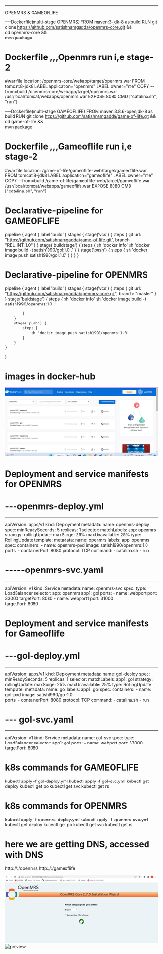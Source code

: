 --------------------------
OPENMRS & GAMEOFLIFE

---Dockerfile(multi-stage OPENMRS)
FROM maven:3-jdk-8 as build
RUN git clone https://github.com/satishnamgadda/openmrs-core.git && \
    cd openmrs-core && \
    mvn package

# Dockerfile ,,,Openmrs run i,e stage-2
#war file location: /openmrs-core/webapp/target/openmrs.war
FROM tomcat:8-jdk8
LABEL application="openmrs"
LABEL owner="me"
COPY --from=build /openmrs-core/webapp/target/openmrs.war /usr/local/tomcat/webapps/openmrs.war
EXPOSE 8080
CMD ["catalina.sh", "run"]

---Dockerfile(multi-stage GAMEOFLIFE)
FROM maven:3.8.6-openjdk-8 as build
RUN git clone https://github.com/satishnamgadda/game-of-life.git && \
    cd game-of-life && \
    mvn package

# Dockerfile ,,,Gameoflife run i,e stage-2
#war file location: /game-of-life/gameoflife-web/target/gameoflife.war
FROM tomcat:8-jdk8
LABEL application="gameoflife"
LABEL owner="me"
COPY --from=build /game-of-life/gameoflife-web/target/gameoflife.war /usr/local/tomcat/webapps/gameoflife.war
EXPOSE 8080
CMD ["catalina.sh", "run"]

# Declarative-pipeline for GAMEOFLIFE
pipeline {
    agent { label 'build' }
    stages {
        stage('vcs') {
            steps {
                git url: "https://github.com/satishnamgadda/game-of-life.git",
                    branch: "REL_INT_1.0"
            }
        }
        stage('buildstage') {
            steps {
                sh 'docker info'
                sh 'docker image build -t satish1990/gol:1.0 .'
            }
        }
        stage('push') {
            steps {
                sh 'docker image push satish1990/gol:1.0'
            }
        }
    }
}

# Declarative-pipeline for OPENMRS
pipeline {
    agent { label 'build' }
    stages {
        stage('vcs') {
            steps {
                git url: "https://github.com/satishnamgadda/openmrs-core.git",
                    branch: "master"
            }
        }
        stage('buidstage') {
            steps {
                sh 'docker info'
                sh 'docker image build -t satish1990/openmrs:1.0 .'
                
            }
        }
        stage('push') {
            steps {
                sh 'docker image push satish1990/openmrs:1.0'
            }
        }
    }
}
#  images in docker-hub
![preview](/Images/mydockerhub.png)

# Deployment and  service manifests for OPENMRS
# ---openmrs-deploy.yml
---
apiVersion: apps/v1
kind: Deployment
metadata: 
  name: openmrs-deploy
spec:
  minReadySeconds: 5
  replicas: 1
  selector:
    matchLabels:
      app: openmrs
  strategy:
    rollingUpdate:
      maxSurge: 25%
      maxUnavailable: 25%
    type: RollingUpdate
  template:
    metadata:
      name: openmrs
      labels:
        app: openmrs
    spec:
      containers:
        - name: openmrs-pod 
          image: satish1990/openmrs:1.0         
          ports:
            - containerPort: 8080
              protocol: TCP
          command:
            - catalina.sh
            - run    
# -----openmrs-svc.yaml
---
apiVersion: v1
kind: Service
metadata:
  name: openmrs-svc
spec:
  type: LoadBalancer
  selector:
    app: openmrs
    app1: gol
  ports:
    - name: webport
      port: 33000
      targetPort: 8080
    - name: webport1
      port: 31000  
      targetPort: 8080

# Deployment and  service manifests for Gameoflife
# ---gol-deploy.yml
---
apiVersion: apps/v1
kind: Deployment
metadata: 
  name: gol-deploy
spec:
  minReadySeconds: 5
  replicas: 1
  selector:
    matchLabels:
      app1: gol
  strategy:
    rollingUpdate:
      maxSurge: 25%
      maxUnavailable: 25%
    type: RollingUpdate
  template:
    metadata:
      name: gol
      labels:
        app1: gol
    spec:
      containers:
        - name: gol-pod 
          image: satish1990/gol:1.0         
          ports:
            - containerPort: 8080
              protocol: TCP
          command:
            - catalina.sh
            - run    
# ---  gol-svc.yaml
---
apiVersion: v1
kind: Service
metadata:
  name: gol-svc
spec:
  type: LoadBalancer
  selector:
    app1: gol
  ports:
    - name: webport
      port: 33000
      targetPort: 8080
# k8s commands for GAMEOFLIFE
kubectl apply -f gol-deploy.yml
kubectl apply -f gol-svc.yml
kubectl get deploy
kubectl get po
kubectl get svc
kubectl get rs 
# k8s commands for OPENMRS
kubectl apply -f openmrs-deploy.yml
kubectl apply -f openmrs-svc.yml
kubectl get deploy
kubectl get po
kubectl get svc
kubectl get rs 
# here we are getting DNS, accessed with DNS
http://<dnsnmae>:<portnumber>/openmrs
http://<dnsname>:<portnumber>/gameoflife

![preview](/Images/k8s1.png)
![preview](/Images/gol.jpg) 

        






